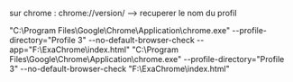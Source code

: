 sur chrome : chrome://version/ --> recuperer le nom du profil

"C:\Program Files\Google\Chrome\Application\chrome.exe" --profile-directory="Profile 3" --no-default-browser-check --app="F:\ExaChrome\index.html"
"C:\Program Files\Google\Chrome\Application\chrome.exe" --profile-directory="Profile 3" --no-default-browser-check "F:\ExaChrome\index.html"